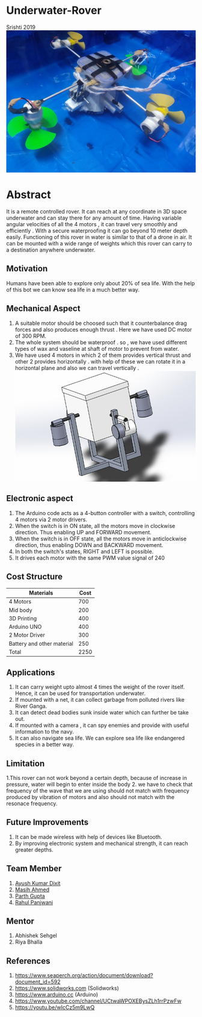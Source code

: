 # Underwater-Rover
Srishti 2019
![](https://github.com/ayushkumardixit/Underwater-Rover/blob/master/Images%20%26%20Videos/IMAGES/Main%20Body%20under%20water.jpeg)
# Abstract
It is a remote controlled rover. It can reach at any coordinate in 3D space underwater and can stay there for any amount of time. Having variable angular velocities of all the 4 motors , it can travel very smoothly and efficiently . With a secure waterproofing it can go beyond 10 meter depth easily. Functioning of this rover in water is similar to that of a drone in air. It can be mounted with a wide range of weights which this rover can carry to a destination anywhere underwater.
## Motivation
Humans have been able to explore only about 20% of sea life. With the help of this bot we can know sea life in a much better way.
## Mechanical Aspect
1. A suitable motor should be choosed such that it counterbalance drag forces and also produces enough thrust . Here we have used DC motor of 300 RPM.
2. The whole system should be waterproof . so , we have used different types of wax and vaseline at shaft of motor to prevent from water.
3. We have used 4 motors in which 2 of them provides vertical thrust and other 2 provides horizontally . with help of these we can rotate it in a horizontal plane and also we can travel vertically .
![](https://github.com/ayushkumardixit/Underwater-Rover/blob/master/Mechanical%20Design/Solidworks%20screenshot.png)
 ## Electronic aspect
1. The Arduino code acts as a 4-button controller with a switch, controlling 4 motors via 2 motor drivers.
2. When the switch is in ON state, all the motors move in clockwise direction. Thus enabling  UP and FORWARD movement. 
3. When the switch is in OFF state, all the motors move in anticlockwise direction, thus enabling DOWN and BACKWARD movement. 
4. In both the switch's states, RIGHT and LEFT is possible.
5. It drives each motor with the same PWM value signal of 240
 ## Cost Structure 
 | Materials  | Cost |
| ------------- | ------------- |
| 4 Motors | 700 |
| Mid body | 200  |
| 3D Printing  | 400 |
| Arduino UNO  |400 |
| 2 Motor Driver  | 300 |
| Battery and other material | 250  |
| Total | 2250 |
## Applications
1. It can carry weight upto almost 4 times the weight of the rover itself. Hence, it can be used for transportation underwater.
2. If mounted with a net, it can collect garbage from polluted rivers like River Ganga.
3. It can detect dead bodies sunk inside water which can further be take out.
4. If mounted with a camera , it can spy enemies and provide with useful information to the navy.
5. It can also navigate sea life. We can explore sea life like endangered species in a better way.
## Limitation
1.This rover can not work beyond a certain depth, because of increase in pressure, water will begin to enter inside the body 
2. we have to check that frequency of the wave  that we are using should not match with frequency produced by vibration of motors and also should not  match with the resonace frequency.
## Future Improvements
1. It can be made wireless with help of devices like Bluetooth.
2. By improving electronic system and mechanical strength, it can reach greater depths.
## Team Member
1. [Ayush Kumar Dixit](https://github.com/ayushkumardixit)
2. [Masih Ahmed](https://github.com/anon766)
3. [Parth Gupta](https://github.com/parthg2211)
4. [Rahul Panjwani](https://github.com/rahulpanjwani)
## Mentor
1. Abhishek Sehgel
2. Riya Bhalla
## References
1. https://www.seaperch.org/action/document/download?document_id=592
2. https://www.solidworks.com (Solidworks)
3. https://www.arduino.cc (Arduino)
4. https://www.youtube.com/channel/UCtwaWPOXEBysZLh1rrPzwFw
5. https://youtu.be/wIcCz5m9LwQ

